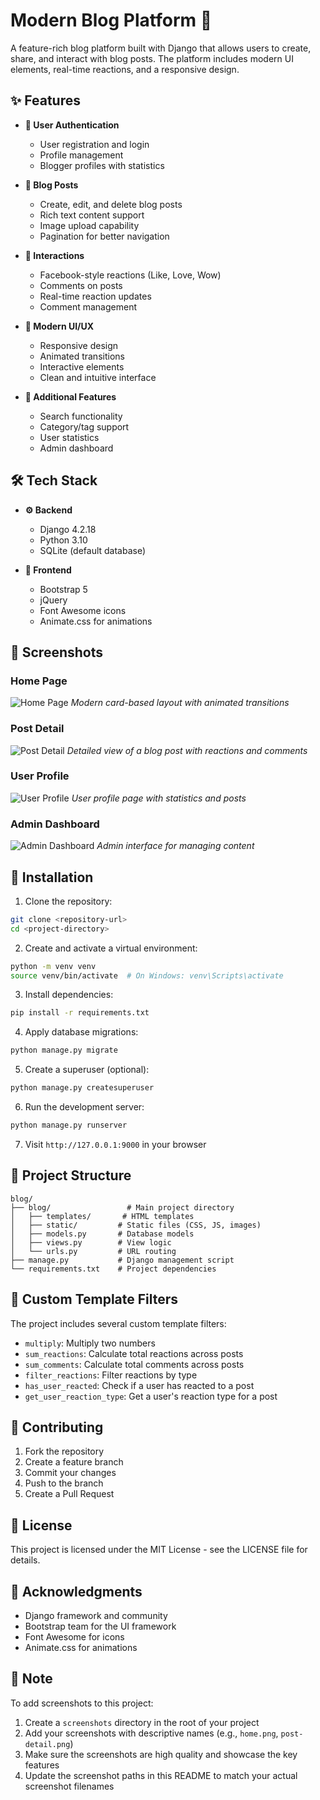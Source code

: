 # Modern Blog Platform 🚀

A feature-rich blog platform built with Django that allows users to create, share, and interact with blog posts. The platform includes modern UI elements, real-time reactions, and a responsive design.

## ✨ Features

- **👤 User Authentication**
  - User registration and login
  - Profile management
  - Blogger profiles with statistics

- **📝 Blog Posts**
  - Create, edit, and delete blog posts
  - Rich text content support
  - Image upload capability
  - Pagination for better navigation

- **💫 Interactions**
  - Facebook-style reactions (Like, Love, Wow)
  - Comments on posts
  - Real-time reaction updates
  - Comment management

- **🎨 Modern UI/UX**
  - Responsive design
  - Animated transitions
  - Interactive elements
  - Clean and intuitive interface

- **🔧 Additional Features**
  - Search functionality
  - Category/tag support
  - User statistics
  - Admin dashboard

## 🛠️ Tech Stack

- **⚙️ Backend**
  - Django 4.2.18
  - Python 3.10
  - SQLite (default database)

- **🎯 Frontend**
  - Bootstrap 5
  - jQuery
  - Font Awesome icons
  - Animate.css for animations

## 📸 Screenshots

### Home Page
![Home Page](screenshots/home.png)
*Modern card-based layout with animated transitions*

### Post Detail
![Post Detail](screenshots/post-detail.png)
*Detailed view of a blog post with reactions and comments*

### User Profile
![User Profile](screenshots/profile.png)
*User profile page with statistics and posts*

### Admin Dashboard
![Admin Dashboard](screenshots/admin.png)
*Admin interface for managing content*

## 🚀 Installation

1. Clone the repository:
```bash
git clone <repository-url>
cd <project-directory>
```

2. Create and activate a virtual environment:
```bash
python -m venv venv
source venv/bin/activate  # On Windows: venv\Scripts\activate
```

3. Install dependencies:
```bash
pip install -r requirements.txt
```

4. Apply database migrations:
```bash
python manage.py migrate
```

5. Create a superuser (optional):
```bash
python manage.py createsuperuser
```

6. Run the development server:
```bash
python manage.py runserver
```

7. Visit `http://127.0.0.1:9000` in your browser

## 📁 Project Structure

```
blog/
├── blog/                 # Main project directory
│   ├── templates/       # HTML templates
│   ├── static/         # Static files (CSS, JS, images)
│   ├── models.py       # Database models
│   ├── views.py        # View logic
│   └── urls.py         # URL routing
├── manage.py           # Django management script
└── requirements.txt    # Project dependencies
```

## 🔧 Custom Template Filters

The project includes several custom template filters:

- `multiply`: Multiply two numbers
- `sum_reactions`: Calculate total reactions across posts
- `sum_comments`: Calculate total comments across posts
- `filter_reactions`: Filter reactions by type
- `has_user_reacted`: Check if a user has reacted to a post
- `get_user_reaction_type`: Get a user's reaction type for a post

## 🤝 Contributing

1. Fork the repository
2. Create a feature branch
3. Commit your changes
4. Push to the branch
5. Create a Pull Request

## 📄 License

This project is licensed under the MIT License - see the LICENSE file for details.

## 🙏 Acknowledgments

- Django framework and community
- Bootstrap team for the UI framework
- Font Awesome for icons
- Animate.css for animations

## 📝 Note

To add screenshots to this project:
1. Create a `screenshots` directory in the root of your project
2. Add your screenshots with descriptive names (e.g., `home.png`, `post-detail.png`)
3. Make sure the screenshots are high quality and showcase the key features
4. Update the screenshot paths in this README to match your actual screenshot filenames 
